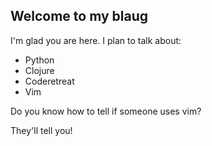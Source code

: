 

## Welcome to my blaug

I'm glad you are here. I plan to talk about:

* Python
* Clojure
* Coderetreat
* Vim


Do you know how to tell if someone uses vim?


They'll tell you!
